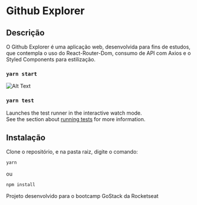 # Github Explorer

## Descrição

O Github Explorer é uma aplicação web, desenvolvida para fins de estudos, que contempla o uso do React-Router-Dom, consumo de API com Axios e o Styled Components para estilização.

### `yarn start`

![Alt Text](https://media0.giphy.com/media/jdnhPhMh4fpyMzKXn4/giphy.gif)

### `yarn test`

Launches the test runner in the interactive watch mode.\
See the section about [running tests](https://facebook.github.io/create-react-app/docs/running-tests) for more information.

## Instalação

Clone o repositório, e na pasta raiz, digite o comando:

```bash
yarn
```
ou 
```bash
npm install
```

Projeto desenvolvido para o bootcamp GoStack da Rocketseat
